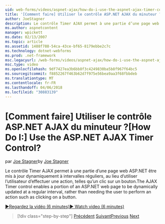```yaml
---
uid: web-forms/videos/aspnet-ajax/how-do-i-use-the-aspnet-ajax-timer-control
title: '[Comment faire] Utiliser le contrôle ASP.NET AJAX du minuteur ? | Microsoft Docs'
author: JoeStagner
description: Le contrôle Timer AJAX permet à une partie d’une page web ASP.NET être mis à jour dynamiquement à intervalles réguliers, au lieu d’utiliser l’utilisateur d’effectuer un un...
ms.author: aspnetcontent
manager: wpickett
ms.date: 02/13/2007
ms.topic: article
ms.assetid: 1488f788-54ca-43ce-bf65-8179ebbe2c7c
ms.technology: dotnet-webforms
ms.prod: .net-framework
msc.legacyurl: /web-forms/videos/aspnet-ajax/how-do-i-use-the-aspnet-ajax-timer-control
msc.type: video
ms.openlocfilehash: 9df7427ea3b6bb8f3c4249830ba5b8f967f64bc5
ms.sourcegitcommit: f8852267f463b62d7f975e56bea9aa3f68fbbdeb
ms.translationtype: MT
ms.contentlocale: fr-FR
ms.lasthandoff: 04/06/2018
ms.locfileid: "30883139"
---
```

<a name="how-do-i-use-the-aspnet-ajax-timer-control"></a><span data-ttu-id="6ec79-104">[Comment faire] Utiliser le contrôle ASP.NET AJAX du minuteur ?</span><span class="sxs-lookup"><span data-stu-id="6ec79-104">[How Do I:] Use the ASP.NET AJAX Timer Control?</span></span>
====================
<span data-ttu-id="6ec79-105">par [Joe Stagner](https://github.com/JoeStagner)</span><span class="sxs-lookup"><span data-stu-id="6ec79-105">by [Joe Stagner](https://github.com/JoeStagner)</span></span>

<span data-ttu-id="6ec79-106">Le contrôle Timer AJAX permet à une partie d’une page web ASP.NET être mis à jour dynamiquement à intervalles réguliers, au lieu d’utiliser l’utilisateur d’effectuer une action, telles qu’un clic sur un bouton.</span><span class="sxs-lookup"><span data-stu-id="6ec79-106">The AJAX Timer control enables a portion of an ASP.NET web page to be dynamically updated at a regular interval, rather than needing the user to perform an action such as clicking on a button.</span></span>

[<span data-ttu-id="6ec79-107">&#9654;Regardez la vidéo (6 minutes)</span><span class="sxs-lookup"><span data-stu-id="6ec79-107">&#9654; Watch video (6 minutes)</span></span>](https://channel9.msdn.com/Blogs/ASP-NET-Site-Videos/how-do-i-use-the-aspnet-ajax-timer-control)

> [!div class="step-by-step"]
> <span data-ttu-id="6ec79-108">[Précédent](how-do-i-use-the-aspnet-ajax-roundedcorners-extender.md)
> [Suivant](how-do-i-implement-the-predictive-fetch-pattern-for-ajax.md)</span><span class="sxs-lookup"><span data-stu-id="6ec79-108">[Previous](how-do-i-use-the-aspnet-ajax-roundedcorners-extender.md)
[Next](how-do-i-implement-the-predictive-fetch-pattern-for-ajax.md)</span></span>
